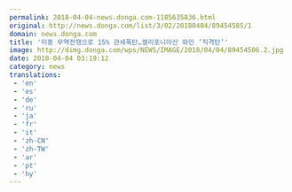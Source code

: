 ```yaml
---
permalink: 2018-04-04-news.donga.com-1185635836.html
original: http://news.donga.com/list/3/02/20180404/89454585/1
domain: news.donga.com
title: '미중 무역전쟁으로 15% 관세폭탄…캘리포니아산 와인 ‘직격탄’'
image: http://dimg.donga.com/wps/NEWS/IMAGE/2018/04/04/89454506.2.jpg
date: 2018-04-04 03:19:12
category: news
translations: 
 - 'en'
 - 'es'
 - 'de'
 - 'ru'
 - 'ja'
 - 'fr'
 - 'it'
 - 'zh-CN'
 - 'zh-TW'
 - 'ar'
 - 'pt'
 - 'hy'
---
```


